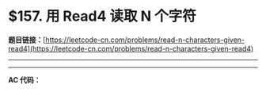 # $157. 用 Read4 读取 N 个字符

**题目链接：**[https://leetcode-cn.com/problems/read-n-characters-given-read4](https://leetcode-cn.com/problems/read-n-characters-given-read4)

---

<Cards card="leetcode_157_read-n-characters-given-read4"></Cards>

---

**AC 代码：**

```java

```